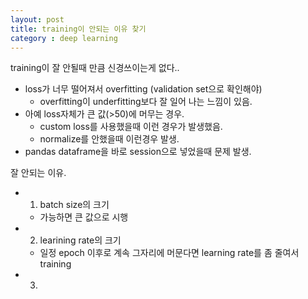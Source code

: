 ```yaml
---
layout: post
title: training이 안되는 이유 찾기
category : deep learning
---
```


training이 잘 안될때 만큼 신경쓰이는게 없다..
- loss가 너무 떨어져서 overfitting (validation set으로 확인해야)
    - overfitting이 underfitting보다 잘 일어 나는 느낌이 있음.
- 아예 loss자체가 큰 값(>50)에 머무는 경우.
    - custom loss를 사용했을때 이런 경우가 발생했음.
    - normalize를 안했을때 이런경우 발생.
- pandas dataframe을 바로 session으로 넣었을때 문제 발생. 


잘 안되는 이유.
- 1. batch size의 크기
    - 가능하면 큰 값으로 시행
- 2. learining rate의 크기
    - 일정 epoch 이후로 계속 그자리에 머문다면 learning rate를 좀 줄여서 training
- 3. 